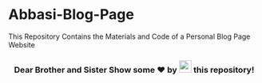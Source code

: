 # Abbasi-Blog-Page
<P>This Repository Contains the Materials and Code of a Personal Blog Page Website</P>
<h3 align="center">Dear Brother and Sister Show some ❤ by <img src="https://imgur.com/o7ncZFp.jpg" height=25px width=25px> this repository!</h3>

